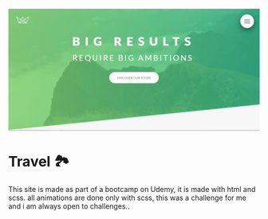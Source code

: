 ![Home page](./img/big_amb-min.png)
# Travel 🏞


<p>This site is made as part of a bootcamp on Udemy, it is made with html and scss. all animations are done only with scss, this was a challenge for me and i am always open to challenges..</p>